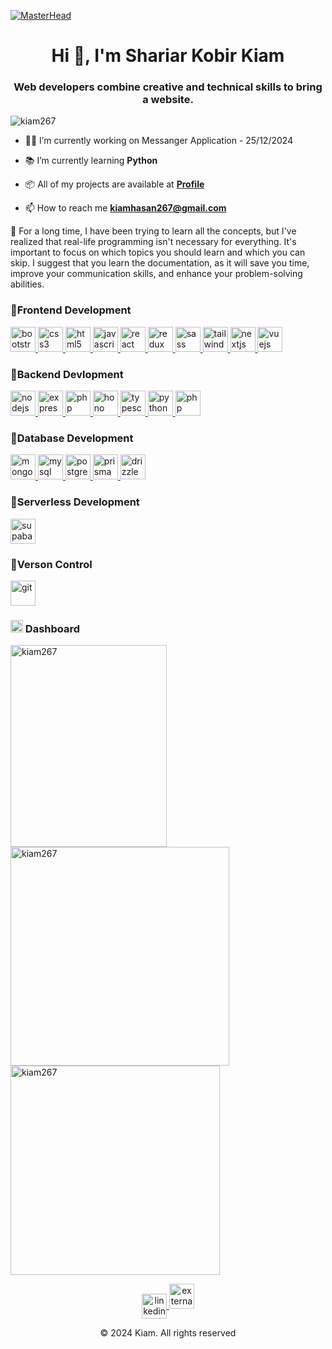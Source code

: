 [![MasterHead](https://raw.githubusercontent.com/gist/vininjr/d29bb07bdadb41e4b0923bc8fa748b1a/raw/88f20c9d749d756be63f22b09f3c4ac570bc5101/programming.gif)](https://kiamhasan.netlify.app/)

<h1 align="center">Hi 👋, I'm Shariar Kobir Kiam</h1>
<h3 align="center">Web developers combine creative and technical skills to bring a website.</h3>


<p align="left" >
  <img src="https://komarev.com/ghpvc/?username=kiam267&label=Profile%20views&color=0e75b6&style=flat" alt="kiam267" />
</p>

- 🧑‍💻 I’m currently working on Messanger Application - 25/12/2024

- 📚 I’m currently learning **Python**
  
- 📦 All of my projects are available at [**Profile**](https://portfolio-kiam-3d.vercel.app/)

- 📫 How to reach me **kiamhasan267@gmail.com**

<P>
🔆 For a long time, I have been trying to learn all the concepts, but I've realized that real-life programming isn't necessary for everything. It's important to focus on which topics you should learn and which you can skip. I suggest that you learn the documentation, as it will save you time, improve your communication skills, and enhance your problem-solving abilities.
</P>

<h3 align="left">🎯Frontend Development</h3>
<p align="left">
  <a href="https://getbootstrap.com" target="_blank" rel="noreferrer">
    <img src="https://img.icons8.com/?size=100&id=PndQWK6M1Hjo&format=png&color=000000" alt="bootstrap" width="40" height="40"/>
  </a>
  <a href="https://www.w3schools.com/css/" target="_blank" rel="noreferrer">
    <img src="https://img.icons8.com/?size=100&id=7gdY5qNXaKC0&format=png&color=000000" alt="css3" width="40" height="40"/>
  </a>
  <a href="https://www.w3.org/html/" target="_blank" rel="noreferrer">
    <img src="https://img.icons8.com/?size=100&id=D2Hi2VkJSi33&format=png&color=000000" alt="html5" width="40" height="40"/>
  </a>
  <a href="https://developer.mozilla.org/en-US/docs/Web/JavaScript" target="_blank" rel="noreferrer">
    <img src="https://img.icons8.com/?size=100&id=52wKEsyyo49O&format=png&color=000000" alt="javascript" width="40" height="40"/>
  </a>
  <a href="https://reactjs.org/" target="_blank" rel="noreferrer">
    <img src="https://img.icons8.com/?size=100&id=t5K2CR8feVdX&format=png&color=000000" alt="react" width="40" height="40"/>
  </a>
  <a href="https://redux.js.org" target="_blank" rel="noreferrer">
    <img src="https://img.icons8.com/?size=100&id=jD-fJzVguBmw&format=png&color=000000" alt="redux" width="40" height="40"/>
  </a>
  <a href="https://sass-lang.com" target="_blank" rel="noreferrer">
    <img src="https://img.icons8.com/?size=100&id=QBqFNfPPB2Kx&format=png&color=000000" alt="sass" width="40" height="40"/>
  </a>
  <a href="https://tailwindcss.com/" target="_blank" rel="noreferrer">
    <img src="https://img.icons8.com/?size=100&id=WoopfRcDj3RF&format=png&color=000000" alt="tailwind" width="40" height="40"/>
  </a>
  <a href="https://nextjs.org/" target="_blank" rel="noreferrer">
    <img src="https://img.icons8.com/?size=100&id=MWiBjkuHeMVq&format=png&color=000000" alt="nextjs" width="40" height="40"/>
  </a>
  <a href="https://vuejs.org/" target="_blank" rel="noreferrer">
    <img src="https://img.icons8.com/?size=100&id=6WRLrWVAXidL&format=png&color=000000" alt="vuejs" width="40" height="40"/>
  </a>
</p>


<h3 align="left">🎯Backend Devlopment</h3>
<p align="left"> 
  <a href="https://nodejs.org" target="_blank" rel="noreferrer"> 
    <img src="https://img.icons8.com/?size=100&id=54087&format=png&color=000000" alt="nodejs" width="40" height="40"/> 
  </a> 
  <a href="https://expressjs.com" target="_blank" rel="noreferrer"> 
    <img src="https://img.icons8.com/?size=100&id=WNoJgbzDr3i2&format=png&color=000000" alt="express" width="40" height="40"/> 
  </a> 
  <a href="https://nestjs.com/" target="_blank" rel="noreferrer"> 
    <img src="https://img.icons8.com/?size=100&id=9ESZMOeUioJS&format=png&color=000000" alt="php" width="40" height="40"/> 
  </a>
  <a href="https://hono.dev/" target="_blank" rel="noreferrer"> 
    <img src="https://seeklogo.com/images/H/hono-logo-85A5D1206D-seeklogo.com.png" alt="hono" width="40" height="40"/> 
  </a>
  <a href="https://www.typescriptlang.org/" target="_blank" rel="noreferrer"> 
    <img src="https://img.icons8.com/?size=100&id=HcQEdKCkXUs3&format=png&color=000000" alt="typescriptlang" width="40" height="40"/> 
  </a>
  <a href="https://www.python.org" target="_blank" rel="noreferrer"> 
    <img src="https://img.icons8.com/?size=100&id=pIJdjOoL6KfU&format=png&color=000000" alt="python" width="40" height="40"/> 
  </a> 
  <a href="https://www.php.net" target="_blank" rel="noreferrer"> 
    <img src="https://img.icons8.com/?size=100&id=YrKoPXb4jv9l&format=png&color=000000" alt="php" width="40" height="40"/> 
  </a>
</p>


<h3 align="left">🎯Database Development</h3>
<p align="left">
    <a href="https://www.mongodb.com/" target="_blank" rel="noreferrer"> 
    <img src="https://img.icons8.com/?size=100&id=nn5BRPhPpKAT&format=png&color=000000" alt="mongodb" width="40" height="40"/> 
  </a> 
  <a href="https://www.mysql.com/" target="_blank" rel="noreferrer"> 
    <img src="https://img.icons8.com/?size=100&id=UFXRpPFebwa2&format=png&color=000000" alt="mysql" width="40" height="40"/> 
  </a> 
  <a href="https://www.postgresql.org" target="_blank" rel="noreferrer"> 
    <img src="https://img.icons8.com/?size=100&id=38561&format=png&color=000000" alt="postgresql" width="40" height="40"/> 
  </a> 
  <a href="https://www.prisma.io/" target="_blank" rel="noreferrer"> 
    <img src="https://img.icons8.com/?size=100&id=zJh5Gyrd6ZKu&format=png&color=000000" alt="prisma" width="40" height="40"/> 
  </a> 
  <a href="https://orm.drizzle.team/" target="_blank" rel="noreferrer"> 
    <img src="https://avatars.githubusercontent.com/u/108468352?v=4" alt="drizzle" width="40" height="40"/> 
  </a>
  
</p>

<h3 align="left">🎯Serverless Development</h3>
<p align="left">
    <a href="https://supabase.com/" target="_blank" rel="noreferrer"> 
    <img src="https://img.icons8.com/?size=100&id=sH0rW2TvYdr9&format=png&color=000000" alt="supabase" width="40" height="40"/> 
  </a>
</p>

<h3 align="left">🎯Verson Control</h3>
<p  align="left">
    <a href="https://git-scm.com/" target="_blank" rel="noreferrer"> 
    <img src="https://img.icons8.com/?size=100&id=20906&format=png&color=000000" alt="git" width="40" height="40"/> 
  </a>
</p>


<h3>
  <img height="20" width="20" src="https://img.icons8.com/?size=100&id=nHu7dMNox1kB&format=png&color=000000" alt="dashboard"/> 
  Dashboard
</h3>
<p>
  <img align="center" width="250" height="323" src="https://github-readme-stats.vercel.app/api/top-langs?username=kiam267&show_icons=true&locale=en&layout=compact" alt="kiam267" /> 
  <img align="center" width="350" src="https://github-readme-streak-stats.herokuapp.com/?user=kiam267&" alt="kiam267" />
  <img align="center"  width="335" src="https://github-readme-stats.vercel.app/api?username=kiam267&show_icons=true&locale=en" alt="kiam267" />
</p>


<p align="center">
  <a href="https://www.linkedin.com/in/shariar-kobir-kiam" target="blank">
    <img align="center" src="https://img.icons8.com/?size=100&id=kBCrQMzpQDLQ&format=png&color=000000" alt="linkedin" height="40" width="40" />
  </a>
    <a href="https://calendly.com/kiamhasan267/30min" target="blank">
   <img width="40" height="40" src="https://img.icons8.com/external-yogi-aprelliyanto-basic-outline-yogi-aprelliyanto/64/external-calender-time-and-date-yogi-aprelliyanto-basic-outline-yogi-aprelliyanto.png" alt="external-calender-time-and-date-yogi-aprelliyanto-basic-outline-yogi-aprelliyanto"/>
  </a>
</p>


<p align="center">©️ 2024 Kiam. All rights reserved</p>


